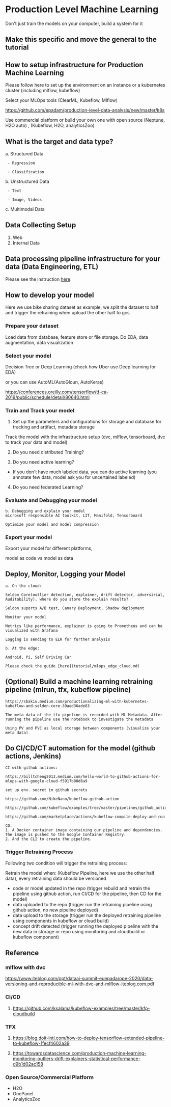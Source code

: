 # Production Level Machine Learning

Don't just train the models on your computer, build a system for it

## Make this specific and move the general to the tutorial

## How to setup infrastructure for Production Machine Learning

Please follow here to set up the environment on an instance or a kubernetes cluster (including mlflow, kubeflow)

Select your MLOps tools (ClearML, Kubeflow, Mlflow)

https://github.com/epadam/production-level-data-analysis/new/master/k8s

Use commercial platform or build your own one with open source
(Neptune, H2O auto) ,  (Kubeflow, H2O, analyticsZoo)

## What is the target and data type?

   a. Structured Data 
     
     - Regression

     - Classification
    
   b. Unstructured Data
      
     - Text

     - Image, Videos

   c. Multimodal Data
 
## Data Collecting Setup

1. Web
2. Internal Data

## Data processing pipeline infrastructure for your data (Data Engineering, ETL)

Please see the instruction [here](https://github.com/epadam/production-level-machine-learning/tree/master/Data_Engineering):

## How to develop your model

Here we use bike sharing dataset as example, we split the dataset to half and trigger the retraining when upload the other half to gcs. 

### Prepare your dataset

Load data from database, feature store or file storage. Do EDA, data augmentation, data visualization

### Select your model

Decision Tree or Deep Learning (check how Uber use Deep learning for EDA)

or you can use AutoML(AutoGloun, AutoKeras)

https://conferences.oreilly.com/tensorflow/tf-ca-2019/public/schedule/detail/80640.html

### Train and Track your model

1. Set up the parameters and configurations for storage and database for tracking and artifact, metadata storage

Track the model with the infrastructure setup (dvc, mlflow, tensorboard, dvc to track your data and model)

2. Do you need distributed Training?

3. Do you need active learning?

* If you don't have much labeled data, you can do active learning (you annotate few data, model ask you for uncertained labeled)

4. Do you need federated Learning?

### Evaluate and Debugging your model
    
    b. Debugging and explain your model
    microsoft responsible AI toolkit, LIT, Manifold, Tensorboard
    
    Optimize your model and model compression

### Export your model

Export your model for different platforms, 

model as code vs model as data

## Deploy, Monitor, Logging your Model

    a. On the cloud:
    
    Seldon Core(outlier detection, explainer, drift detector, adversirial, Auditability), where do you store the explain results?
    
    Seldon suports A/B test, Canary Deployment, Shadow deployment
    
    Monitor your model
    
    Metrics like performance, explainer is going to Prometheus and can be visualized with Grafana
    
    Logging is sending to ELK for further analysis
    
    b. At the edge:
    
    Android, Pi, Self Driving Car
    
    Please check the guide [here](tutorial/mlops_edge_cloud.md)

## (Optional) Build a machine learning retraining pipeline (mlrun, tfx, kubeflow pipeline)
    
    https://sbakiu.medium.com/productionalizing-ml-with-kubernetes-kubeflow-and-seldon-core-39aed36ade83
    
    The meta data of the tfx pipeline is recorded with ML Metadata. After running the pipeline use the notebook to investigate the metadata
    
    Using PV and PVC as local storage between components (visualize your meta data)

## Do CI/CD/CT automation for the model (github actions, Jenkins)

    CI with github actions:

    https://billtcheng2013.medium.com/hello-world-to-github-actions-for-mlops-with-google-cloud-f5917b80d8a9

    set up env. secret in github secrets

    https://github.com/NikeNano/kubeflow-github-action

    https://github.com/kubeflow/examples/tree/master/pipelines/github_action

    https://github.com/marketplace/actions/kubeflow-compile-deploy-and-run
    
    CD:
    1. A Docker container image containing our pipeline and dependencies. The image is pushed to the Google Container Registry.
    2. And the CLI to create the pipeline.

### Trigger Retraining Process

Following two condition will trigger the retraining process:

Retrain the model when: (Kubeflow Pipeline, here we use the other half data), every retraining data should be versioned
 * code or model updated in the repo (trigger rebuild and retrain the pipeline using github action, run CI/CD for the pipeline, then CD for the model)
 * data uploaded to the repo (trigger run the retraining pipeline using github action, no new pipeline deployed)
 * data upload to the storage (trigger run the deployed retraining pipeline using components in kubeflow or cloud build)
 * concept drift detected (trigger running the deployed pipeline with the new data in storage or repo using monitoring and cloudbuild or kubeflow component)


## Reference

### mlflow with dvc

https://www.iteblog.com/ppt/dataai-summit-euepadarope-2020/data-versioning-and-reproducible-ml-with-dvc-and-mlflow-iteblog.com.pdf

### CI/CD

1. https://github.com/ksalama/kubeflow-examples/tree/master/kfp-cloudbuild

### TFX

1. https://blog.doit-intl.com/how-to-deploy-tensorflow-extended-pipeline-to-kubeflow-1fecf4602a39

2. https://towardsdatascience.com/production-machine-learning-monitoring-outliers-drift-explainers-statistical-performance-d9b1d02ac158

### Open Source/Commercial Platform

* H2O
* OnePanel
* AnalyticsZoo











